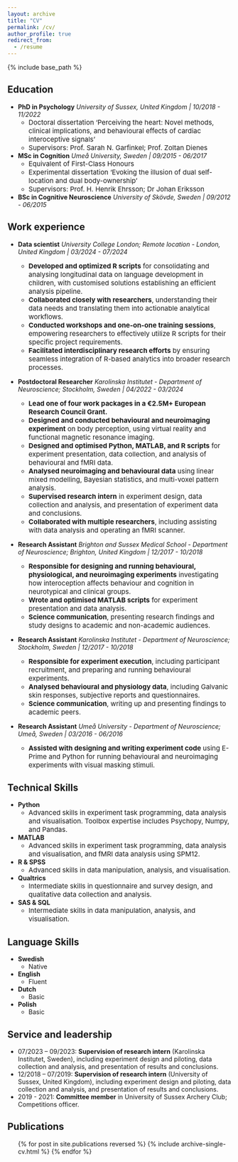 ```yaml
---
layout: archive
title: "CV"
permalink: /cv/
author_profile: true
redirect_from:
  - /resume
---
```


{% include base_path %}


<html>
<head>
<style>
h1 {
  font-size: 40px;
}

h20 {
  font-size: 20px;
}
h18 {
  font-size: 18px;
}
h15 {
  font-size: 15px;
}

p {
  font-size: 14px;
}
</style>
</head>
</html>

Education
-----
* <b>PhD in Psychology</b>   <i>University of Sussex, United Kingdom | 10/2018 - 11/2022</i>
  * <h15>Doctoral dissertation ‘Perceiving the heart: Novel methods, clinical implications, and behavioural effects of cardiac interoceptive signals’</h15>
  * <h15>Supervisors: Prof. Sarah N. Garfinkel; Prof. Zoltan Dienes</h15>
* <b>MSc in Cognition</b>   <i>Umeå University, Sweden | 09/2015 - 06/2017</i>
  * <h15>Equivalent of First-Class Honours</h15>
  * <h15>Experimental dissertation ‘Evoking the illusion of dual self-location and dual body-ownership’</h15>
  * <h15>Supervisors: Prof. H. Henrik Ehrsson; Dr Johan Eriksson</h15>
* <b>BSc in Cognitive Neuroscience</b>   <i>University of Skövde, Sweden | 09/2012 - 06/2015</i>

Work experience
-----
* <b>Data scientist</b>   <i>University College London; Remote location - London, United Kingdom | 03/2024 - 07/2024</i>
  * <h15><b>Developed and optimized R scripts</b> for consolidating and analysing longitudinal data on language development in children, with customised solutions establishing an efficient analysis pipeline.</h15> 
  * <h15><b>Collaborated closely with researchers</b>, understanding their data needs and translating them into actionable analytical workflows.</h15>
  * <h15><b>Conducted workshops and one-on-one training sessions</b>, empowering researchers to effectively utilize R scripts for their specific project requirements.</h15>
  * <h15><b>Facilitated interdisciplinary research efforts</b> by ensuring seamless integration of R-based analytics into broader research processes.</h15>

* <b>Postdoctoral Researcher</b>   <i>Karolinska Institutet - Department of Neuroscience; Stockholm, Sweden | 04/2022 - 03/2024</i>
  * <h15><b>Lead one of four work packages in a €2.5M+ European Research Council Grant.</b></h15> 
  * <h15><b>Designed and conducted behavioural and neuroimaging experiment</b> on body perception, using virtual reality and functional magnetic resonance imaging.</h15>
  * <h15><b>Designed and optimised Python, MATLAB, and R scripts</b> for experiment presentation, data collection, and analysis of behavioural and fMRI data.</h15>
  * <h15><b>Analysed neuroimaging and behavioural data</b> using linear mixed modelling, Bayesian statistics, and multi-voxel pattern analysis.</h15>
  * <h15><b>Supervised research intern</b> in experiment design, data collection and analysis, and presentation of experiment data and conclusions.</h15> 
  * <h15><b>Collaborated with multiple researchers</b>, including assisting with data analysis and operating an fMRI scanner.</h15>

* <b>Research Assistant</b>   <i>Brighton and Sussex Medical School - Department of Neuroscience; Brighton, United Kingdom | 12/2017 - 10/2018</i>
  * <h15><b>Responsible for designing and running behavioural, physiological, and neuroimaging experiments</b> investigating how interoception affects behaviour and cognition in neurotypical and clinical groups.</h15>
  * <h15><b>Wrote and optimised MATLAB scripts</b> for experiment presentation and data analysis.</h15>
  * <h15><b>Science communication</b>, presenting research findings and study designs to academic and non-academic audiences.</h15> 

* <b>Research Assistant</b>   <i>Karolinska Institutet - Department of Neuroscience; Stockholm, Sweden | 12/2017 - 10/2018</i>
  * <h15><b>Responsible for experiment execution</b>, including participant recruitment, and preparing and running behavioural experiments.</h15>
  * <h15><b>Analysed behavioural and physiology data</b>, including Galvanic skin responses, subjective reports and questionnaires.</h15>
  * <h15><b>Science communication</b>, writing up and presenting findings to academic peers.</h15>

* <b>Research Assistant</b>   <i>Umeå University - Department of Neuroscience; Umeå, Sweden | 03/2016 - 06/2016</i>
  * <h15><b>Assisted with designing and writing experiment code</b> using E-Prime and Python for running behavioural and neuroimaging experiments with visual masking stimuli.</h15> 


Technical Skills
-----
* <b>Python</b>
  * <h15>Advanced skills in experiment task programming, data analysis and visualisation. Toolbox expertise includes Psychopy, Numpy, and Pandas.</h15> 
* <b>MATLAB</b>
  * <h15>Advanced skills in experiment task programming, data analysis and visualisation, and fMRI data analysis using SPM12.</h15> 
* <b>R & SPSS</b>
  * <h15>Advanced skills in data manipulation, analysis, and visualisation.</h15> 
* <b>Qualtrics</b>
  * <h15>Intermediate skills in questionnaire and survey design, and qualitative data collection and analysis. </h15> 
* <b>SAS & SQL</b>
  * <h15>Intermediate skills in data manipulation, analysis, and visualisation.</h15> 
  
Language Skills
-----
* <b>Swedish</b>
  * Native
* <b>English</b>
  * Fluent
* <b>Dutch</b>
  * Basic
* <b>Polish</b>
  * Basic

Service and leadership
-----
* 07/2023 – 09/2023: <b>Supervision of research intern</b> (Karolinska Institutet, Sweden), including experiment design and piloting, data collection and analysis, and presentation of results and conclusions. 
* 12/2018 – 07/2019: <b>Supervision of research intern</b> (University of Sussex, United Kingdom), including experiment design and piloting, data collection and analysis, and presentation of results and conclusions.
* 2019 - 2021: <b>Committee member</b> in University of Sussex Archery Club; 
Competitions officer.

Publications
-----
  <ul>{% for post in site.publications reversed %}
    {% include archive-single-cv.html %}
  {% endfor %}</ul>
